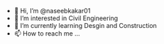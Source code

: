 - 👋 Hi, I’m @naseebkakar01
- 👀 I’m interested in Civil Engineering
- 🌱 I’m currently learning Desgin and Construction
- 📫 How to reach me ...

<!---
naseebkakar01/naseebkakar01 is a ✨ special ✨ repository because its `README.md` (this file) appears on your GitHub profile.
You can click the Preview link to take a look at your changes.
--->
